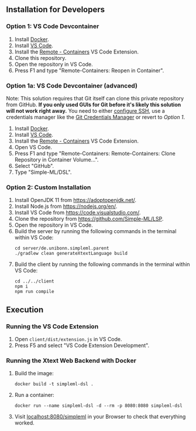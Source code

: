 ## Installation for Developers

### Option 1: VS Code Devcontainer

1. Install [Docker](https://docs.docker.com/get-docker/).
1. Install [VS Code](https://code.visualstudio.com/).
1. Install the [Remote - Containers](https://marketplace.visualstudio.com/items?itemName=ms-vscode-remote.remote-containers) VS Code Extension.
1. Clone this repository.
1. Open the repository in VS Code.
1. Press F1 and type "Remote-Containers: Reopen in Container".

### Option 1a: VS Code Devcontainer (advanced)

Note: This solution requires that Git itself can clone this private repository from GitHub. **If you only used GUIs for Git before it's likely this solution will not work right away.** You need to either [configure SSH](https://docs.github.com/en/github/authenticating-to-github/connecting-to-github-with-ssh), use a credentials manager like the [Git Credentials Manager](https://github.com/microsoft/Git-Credential-Manager-Core) or revert to _Option 1_.

1. Install [Docker](https://docs.docker.com/get-docker/).
1. Install [VS Code](https://code.visualstudio.com/).
1. Install the [Remote - Containers](https://marketplace.visualstudio.com/items?itemName=ms-vscode-remote.remote-containers) VS Code Extension.
1. Open VS Code.
1. Press F1 and type "Remote-Containers: Remote-Containers: Clone Repository in Container Volume...".
1. Select "GitHub".
1. Type "Simple-ML/DSL".

### Option 2: Custom Installation

1. Install OpenJDK 11 from https://adoptopenjdk.net/.
1. Install Node.js from https://nodejs.org/en/.
1. Install VS Code from https://code.visualstudio.com/.
1. Clone the repository from https://github.com/Simple-ML/LSP.
1. Open the repository in VS Code.
1. Build the server by running the following commands in the terminal within VS Code:
    ```shell
    cd server/de.unibonn.simpleml.parent
    ./gradlew clean generateXtextLanguage build
    ```
1. Build the client by running the following commands in the terminal within VS Code:
    ```shell
    cd ../../client
    npm i
    npm run compile
    ```

## Execution

### Running the VS Code Extension

1. Open `client/dist/extension.js` in VS Code.
1. Press F5 and select "VS Code Extension Development".

### Running the Xtext Web Backend with Docker

1. Build the image:
    ```shell
    docker build -t simpleml-dsl .
    ```
1. Run a container:
    ```shell
    docker run --name simpleml-dsl -d --rm -p 8080:8080 simpleml-dsl
    ```
1. Visit [localhost:8080/simpleml](http://localhost:8080/simpleml) in your Browser to check that everything worked.
